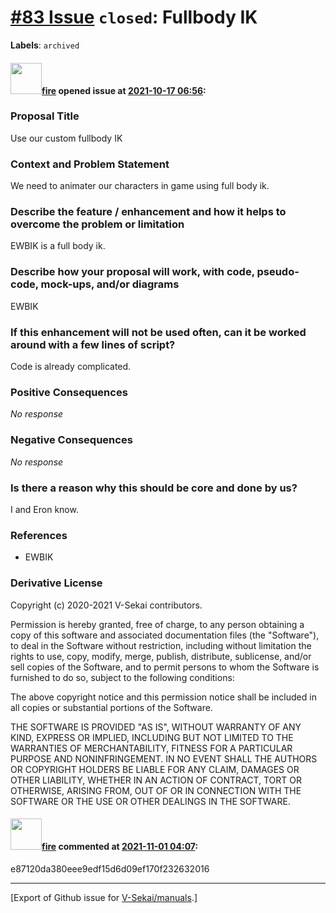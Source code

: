 # [\#83 Issue](https://github.com/V-Sekai/manuals/issues/83) `closed`: Fullbody IK
**Labels**: `archived`


#### <img src="https://avatars.githubusercontent.com/u/32321?u=c2e06a3d2b49a467aa907e54aa259516440267cc&v=4" width="50">[fire](https://github.com/fire) opened issue at [2021-10-17 06:56](https://github.com/V-Sekai/manuals/issues/83):

### Proposal Title

Use our custom fullbody IK

### Context and Problem Statement

We need to animater our characters in game using full body ik.

### Describe the feature / enhancement and how it helps to overcome the problem or limitation

EWBIK is a full body ik.

### Describe how your proposal will work, with code, pseudo-code, mock-ups, and/or diagrams

EWBIK 

### If this enhancement will not be used often, can it be worked around with a few lines of script?

Code is already complicated.

### Positive Consequences

_No response_

### Negative Consequences

_No response_

### Is there a reason why this should be core and done by us?

I and Eron know.

### References

- EWBIK 

### Derivative License

Copyright (c) 2020-2021 V-Sekai contributors.

Permission is hereby granted, free of charge, to any person obtaining a copy
of this software and associated documentation files (the "Software"), to deal
in the Software without restriction, including without limitation the rights
to use, copy, modify, merge, publish, distribute, sublicense, and/or sell
copies of the Software, and to permit persons to whom the Software is
furnished to do so, subject to the following conditions:

The above copyright notice and this permission notice shall be included in all
copies or substantial portions of the Software.

THE SOFTWARE IS PROVIDED "AS IS", WITHOUT WARRANTY OF ANY KIND, EXPRESS OR
IMPLIED, INCLUDING BUT NOT LIMITED TO THE WARRANTIES OF MERCHANTABILITY,
FITNESS FOR A PARTICULAR PURPOSE AND NONINFRINGEMENT. IN NO EVENT SHALL THE
AUTHORS OR COPYRIGHT HOLDERS BE LIABLE FOR ANY CLAIM, DAMAGES OR OTHER
LIABILITY, WHETHER IN AN ACTION OF CONTRACT, TORT OR OTHERWISE, ARISING FROM,
OUT OF OR IN CONNECTION WITH THE SOFTWARE OR THE USE OR OTHER DEALINGS IN THE
SOFTWARE.


#### <img src="https://avatars.githubusercontent.com/u/32321?u=c2e06a3d2b49a467aa907e54aa259516440267cc&v=4" width="50">[fire](https://github.com/fire) commented at [2021-11-01 04:07](https://github.com/V-Sekai/manuals/issues/83#issuecomment-955910382):

e87120da380eee9edf15d6d09ef170f232632016


-------------------------------------------------------------------------------



[Export of Github issue for [V-Sekai/manuals](https://github.com/V-Sekai/manuals).]
